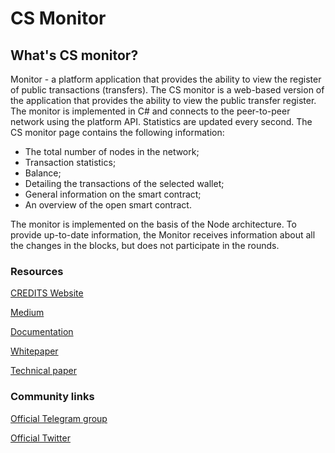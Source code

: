 # CS Monitor
## What's CS monitor?

Monitor - a platform application that provides the ability to view the register of public transactions (transfers).
The CS monitor is a web-based version of the application that provides the ability to view the public transfer register. The monitor is implemented in C# and connects to the peer-to-peer network using the platform API. Statistics are updated every second.
The CS monitor page contains the following information:
* The total number of nodes in the network;
* Transaction statistics;
* Balance;
* Detailing the transactions of the selected wallet;
* General information on the smart contract;
* An overview of the open smart contract.

The monitor is implemented on the basis of the Node architecture. To provide up-to-date information, the Monitor receives information about all the changes in the blocks, but does not participate in the rounds.

### Resources
[CREDITS Website](https://credits.com//)


[Medium](https://medium.com/@credits)

[Documentation](https://github.com/CREDITSCOM/DOCUMENTATION)

[Whitepaper](https://github.com/CREDITSCOM/DOCUMENTATION/blob/master/WhitePaper%20CREDITS%20Eng.pdf)

[Technical paper](https://github.com/CREDITSCOM/DOCUMENTATION/blob/master/TechnicalPaper%20CREDITS%20Eng.pdf)
### Community links
[Official Telegram group](https://t.me/creditscom)

[Official Twitter](https://twitter.com/creditscom)
